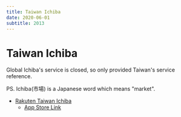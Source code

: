 ```yaml
---
title: Taiwan Ichiba
date: 2020-06-01
subtitle: 2013
---
```


# Taiwan Ichiba #

Global Ichiba's service is closed, so only provided Taiwan's service reference.

PS. Ichiba(市場) is a Japanese word which means "market".

- [Rakuten Taiwan Ichiba](https://www.rakuten.com.tw/app/)
    - [App Store Link](https://apps.apple.com/app/id762167763)